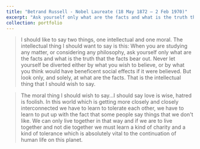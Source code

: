 ```yaml
---
title: "Betrand Russell - Nobel Laureate (18 May 1872 – 2 Feb 1970)"
excerpt: "Ask yourself only what are the facts and what is the truth that the facts bear out.  <br/><img src='/images/brussle_ons.jpeg' width='800'>"
collection: portfolio
---
```






> I should like to say two things, one intellectual and one moral. The intellectual thing I should want to say is this: When you are studying any matter, or considering any philosophy, ask yourself only what are the facts and what is the truth that the facts bear out. Never let yourself be diverted either by what you wish to believe, or by what you think would have beneficent social effects if it were believed. But look only, and solely, at what are the facts. That is the intellectual thing that I should wish to say.

> The moral thing I should wish to say…I should say love is wise, hatred is foolish. In this world which is getting more closely and closely interconnected we have to learn to tolerate each other, we have to learn to put up with the fact that some people say things that we don't like. We can only live together in that way and if we are to live together and not die together we must learn a kind of charity and a kind of tolerance which is absolutely vital to the continuation of human life on this planet.



